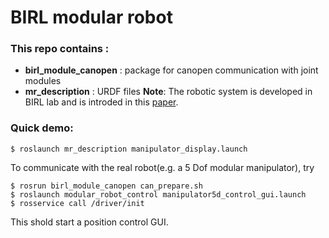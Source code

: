 # BIRL modular robot
### This repo contains :
   - **birl_module_canopen** : package for canopen communication with joint modules
   - **mr_description**	     : URDF files
**Note**: The robotic system is developed in BIRL lab and is introded in this [paper](http://ieeexplore.ieee.org/document/5354051/).
### Quick demo:
```
$ roslaunch mr_description manipulator_display.launch
```
To communicate with the real robot(e.g. a 5 Dof modular manipulator), try
```
$ rosrun birl_module_canopen can_prepare.sh
$ roslaunch modular_robot_control manipulator5d_control_gui.launch
$ rosservice call /driver/init
```
This shold start a position control GUI.


